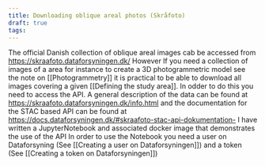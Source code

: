 ```yaml
---
title: Downloading oblique areal photos (Skråfoto)
draft: true
tags:
---
```

 
The official Danish collection of oblique areal images cab be accessed from https://skraafoto.dataforsyningen.dk/ However If you need a collection of images of a area for instance to create a 3D photogrammetric model see the note on [[Photogrammetry]] it is practical to be able to download all images covering a given [[Defining the study area]]. In odder to do this you need to access the API.  A general description of the data can be found at https://skraafoto.dataforsyningen.dk/info.html and the documentation for the STAC based API can be found at https://docs.dataforsyningen.dk/#skraafoto-stac-api-dokumentation- I have written a JupyterNotebook and associated docker image that demonstrates the use of the API In order to use the Notebook you need a user on Dataforsyning  (See [[Creating a user on Dataforsyningen]]) and a token  (See [[Creating a token on Dataforsyningen]])
